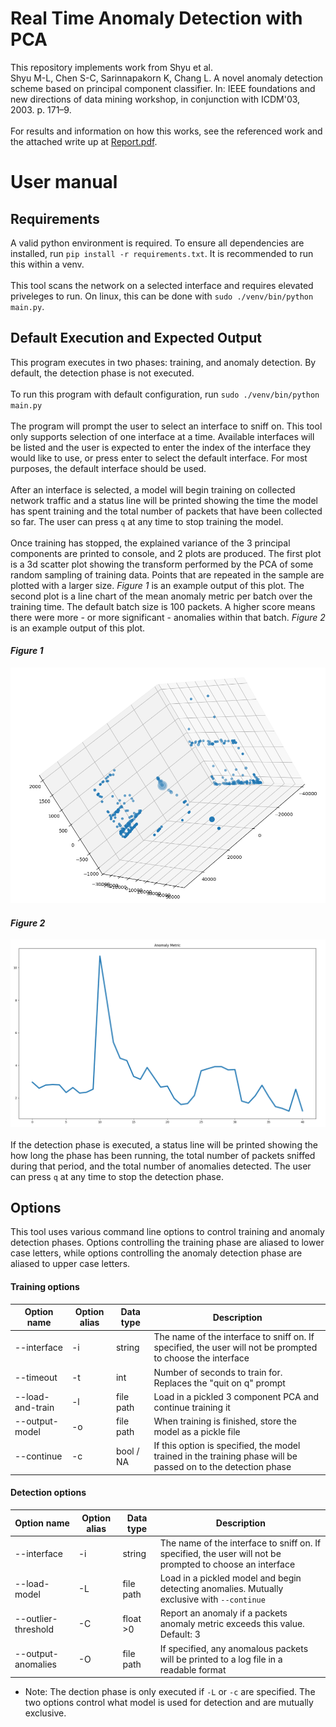 # Real Time Anomaly Detection with PCA
This repository implements work from Shyu et al. <br/>
Shyu M-L, Chen S-C, Sarinnapakorn K, Chang L. A novel anomaly detection scheme
based on principal component classifier. In: IEEE foundations and new directions of data mining workshop, in conjunction with ICDM'03, 2003. p. 171–9. <br/>
<br/>
For results and information on how this works, see the referenced work and the attached write up at [Report.pdf](Report.pdf). <br/>

# User manual
## Requirements
A valid python environment is required. To ensure all dependencies are installed, run `pip install -r requirements.txt`. It is recommended to run this within a venv. <br/>
<br/>
This tool scans the network on a selected interface and requires elevated priveleges to run. On linux, this can be done with `sudo ./venv/bin/python main.py`. <br/>
## Default Execution and Expected Output
This program executes in two phases: training, and anomaly detection. By default, the detection phase is not executed. <br/>
<br />
To run this program with default configuration, run `sudo ./venv/bin/python main.py` <br/>
<br/>
The program will prompt the user to select an interface to sniff on. This tool only supports selection of one interface at a time. Available interfaces will be listed and the user is expected to enter the index of the interface they would like to use, or press enter to select the default interface. For most purposes, the default interface should be used. <br/>
<br/>
After an interface is selected, a model will begin training on collected network traffic and a status line will be printed showing the time the model has spent training and the total number of packets that have been collected so far. The user can press `q` at any time to stop training the model. <br/>
<br/>
Once training has stopped, the explained variance of the 3 principal components are printed to console, and 2 plots are produced. The first plot is a 3d scatter plot showing the transform performed by the PCA of some random sampling of training data. Points that are repeated in the sample are plotted with a larger size. *Figure 1* is an example output of this plot. The second plot is a line chart of the mean anomaly metric per batch over the training time. The default batch size is 100 packets. A higher score means there were more - or more significant - anomalies within that batch. *Figure 2* is an example output of this plot. <br/>
#### *Figure 1*
<img src="Figures/FullTrain.cropped.png"> <br/>
#### *Figure 2*
<img src="Figures/AnomalyMetric.cropped.png"> <br/>
<br/>
If the detection phase is executed, a status line will be printed showing the how long the phase has been running, the total number of packets sniffed during that period, and the total number of anomalies detected. The user can press `q` at any time to stop the detection phase. <br/>
## Options
This tool uses various command line options to control training and anomaly detection phases. Options controlling the training phase are aliased to lower case letters, while options controlling the anomaly detection phase are aliased to upper case letters. <br/>
#### Training options
| Option name | Option alias | Data type | Description |
| --- | --- | --- | --- |
| --interface | -i | string | The name of the interface to sniff on. If specified, the user will not be prompted to choose the interface |
| --timeout | -t | int | Number of seconds to train for. Replaces the "quit on q" prompt |
| --load-and-train | -l | file path | Load in a pickled 3 component PCA and continue training it |
| --output-model | -o | file path | When training is finished, store the model as a pickle file |
| --continue | -c | bool / NA | If this option is specified, the model trained in the training phase will be passed on to the detection phase |

#### Detection options
| Option name | Option alias | Data type | Description |
| --- | --- | --- | --- |
| --interface | -i | string | The name of the interface to sniff on. If specified, the user will not be prompted to choose an interface |
| --load-model | -L | file path | Load in a pickled model and begin detecting anomalies. Mutually exclusive with `--continue` |
| --outlier-threshold | -C | float >0 | Report an anomaly if a packets anomaly metric exceeds this value. Default: 3 |
| --output-anomalies | -O | file path | If specified, any anomalous packets will be printed to a log file in a readable format |

* Note: The dection phase is only executed if `-L` or `-c` are specified. The two options control what model is used for detection and are mutually exclusive. <br/>

